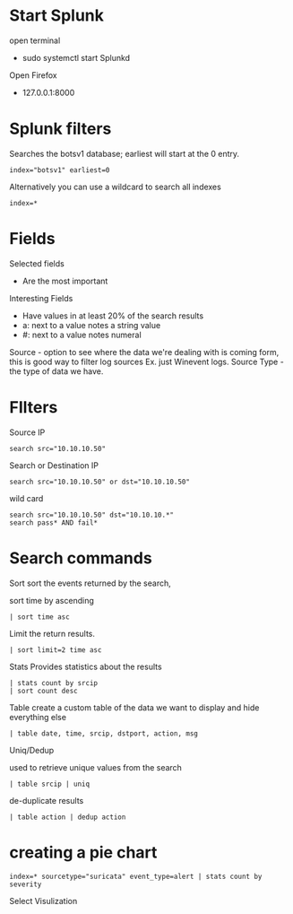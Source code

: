 # Start Splunk
open terminal
- sudo systemctl start Splunkd

Open Firefox
- 127.0.0.1:8000

# Splunk filters
Searches the botsv1 database; earliest will start at the 0 entry. 
```
index="botsv1" earliest=0
```

Alternatively you can use a wildcard to search all indexes
```
index=*
```

# Fields
Selected fields 
- Are the most important

Interesting Fields
- Have values in at least 20% of the search results
- a: next to a value notes a string value
- #: next to a value notes numeral


Source - option to see where the data we're dealing with is coming form, this is good way to filter log sources Ex. just Winevent logs. 
Source Type - the type of data we have. 


# FIlters
Source IP
```
search src="10.10.10.50"
```

Search or Destination IP
```
search src="10.10.10.50" or dst="10.10.10.50"
```
wild card
```
search src="10.10.10.50" dst="10.10.10.*"
search pass* AND fail*
```


# Search commands
Sort
sort the events returned by the search, 

sort time by ascending
```
| sort time asc
```
Limit the return results.
```
| sort limit=2 time asc
```


Stats
Provides statistics about the results
```
| stats count by srcip
| sort count desc
```

Table 
create a custom table of the data we want to display and hide everything else

```
| table date, time, srcip, dstport, action, msg
```

Uniq/Dedup

used to retrieve unique values from the search
```
| table srcip | uniq
```
de-duplicate results
```
| table action | dedup action
```


# creating a pie chart
```
index=* sourcetype="suricata" event_type=alert | stats count by severity
```
Select Visulization
